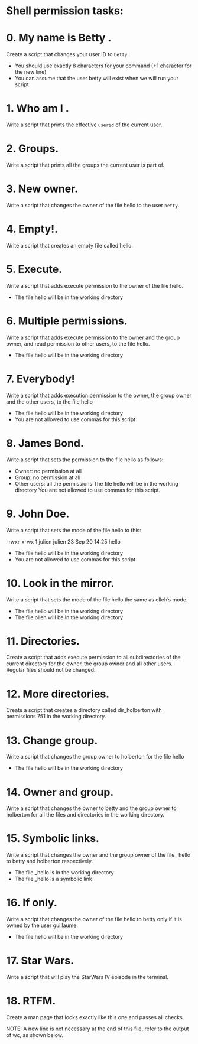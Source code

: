 # Shell permission tasks:
# 0. My name is Betty .
Create a script that changes your user ID to ```betty```.

- You should use exactly 8 characters for your command (+1 character for the new line)
- You can assume that the user betty will exist when we will run your script
# 1. Who am I .
Write a script that prints the effective ```userid``` of the current user.

# 2. Groups.
Write a script that prints all the groups the current user is part of.

# 3. New owner.
Write a script that changes the owner of the file hello to the user ```betty```.

# 4. Empty!.
Write a script that creates an empty file called hello.

# 5. Execute.
Write a script that adds execute permission to the owner of the file hello.

- The file hello will be in the working directory
# 6. Multiple permissions.
Write a script that adds execute permission to the owner and the group owner, and read permission to other users, to the file hello.

- The file hello will be in the working directory
# 7. Everybody!
Write a script that adds execution permission to the owner, the group owner and the other users, to the file hello

- The file hello will be in the working directory
- You are not allowed to use commas for this script
# 8. James Bond.
Write a script that sets the permission to the file hello as follows:

- Owner: no permission at all
- Group: no permission at all
- Other users: all the permissions
The file hello will be in the working directory You are not allowed to use commas for this script.

# 9. John Doe.
Write a script that sets the mode of the file hello to this:

-rwxr-x-wx 1 julien julien 23 Sep 20 14:25 hello

- The file hello will be in the working directory
- You are not allowed to use commas for this script
# 10. Look in the mirror.
Write a script that sets the mode of the file hello the same as olleh’s mode.

- The file hello will be in the working directory
- The file olleh will be in the working directory
# 11. Directories.
Create a script that adds execute permission to all subdirectories of the current directory for the owner, the group owner and all other users. Regular files should not be changed.

# 12. More directories.
Create a script that creates a directory called dir_holberton with permissions 751 in the working directory.

# 13. Change group.
Write a script that changes the group owner to holberton for the file hello

- The file hello will be in the working directory
# 14. Owner and group.
Write a script that changes the owner to betty and the group owner to holberton for all the files and directories in the working directory.

# 15. Symbolic links.
Write a script that changes the owner and the group owner of the file _hello to betty and holberton respectively.

- The file _hello is in the working directory
- The file _hello is a symbolic link
# 16. If only.
Write a script that changes the owner of the file hello to betty only if it is owned by the user guillaume.

- The file hello will be in the working directory
# 17. Star Wars.
Write a script that will play the StarWars IV episode in the terminal.

# 18. RTFM.
Create a man page that looks exactly like this one and passes all checks.

NOTE: A new line is not necessary at the end of this file, refer to the output of wc, as shown below.
